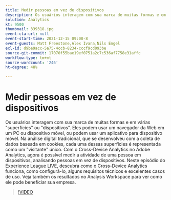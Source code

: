 ```yaml
---
title: Medir pessoas em vez de dispositivos
description: Os usuários interagem com sua marca de muitas formas e em várias "superfícies" ou "dispositivos". Eles podem usar um navegador da Web em um PC ou dispositivo móvel, ou podem usar um aplicativo para dispositivo móvel. Na análise digital tradicional, que se desenvolveu com a coleta de dados baseada em cookies, cada uma dessas superfícies é representada como um "visitante" único. Com o Cross-Device Analytics no Adobe Analytics, agora é possível medir a atividade de uma pessoa em dispositivos, analisando pessoas em vez de dispositivos. Neste episódio do Experience League LIVE, descubra como o Cross-Device Analytics funciona, como configurá-lo, alguns requisitos técnicos e excelentes casos de uso. Veja também os resultados no Analysis Workspace para ver como ele pode beneficiar sua empresa.
solution: Analytics
kt: 9500
thumbnail: 339318.jpg
event-cta-url: null
event-start-time: 2021-12-15 09:00-8
event-guests: Matt Freestone,Alex Ivana,Nils Engel
exl-id: d9be9acc-5a75-4ccb-8234-cccf9cd093be
source-git-commit: 17070f55bae19ef0751a2c7c536af7758e31affc
workflow-type: tm+mt
source-wordcount: '246'
ht-degree: 48%

---
```


# Medir pessoas em vez de dispositivos

Os usuários interagem com sua marca de muitas formas e em várias &quot;superfícies&quot; ou &quot;dispositivos&quot;. Eles podem usar um navegador da Web em um PC ou dispositivo móvel, ou podem usar um aplicativo para dispositivo móvel. Na análise digital tradicional, que se desenvolveu com a coleta de dados baseada em cookies, cada uma dessas superfícies é representada como um &quot;visitante&quot; único. Com o Cross-Device Analytics no Adobe Analytics, agora é possível medir a atividade de uma pessoa em dispositivos, analisando pessoas em vez de dispositivos. Neste episódio do Experience League LIVE, descubra como o Cross-Device Analytics funciona, como configurá-lo, alguns requisitos técnicos e excelentes casos de uso. Veja também os resultados no Analysis Workspace para ver como ele pode beneficiar sua empresa.


>[!VIDEO](https://video.tv.adobe.com/v/339318/?quality=12&learn=on)
